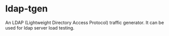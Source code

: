 # ldap-tgen
An LDAP (Lightweight Directory Access Protocol) traffic generator. It can be used for ldap server load testing.
